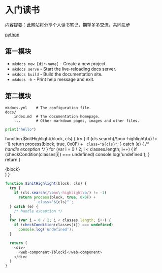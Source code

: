 # 入门读书

内容提要：此网站将分享个人读书笔记，期望多多交流，共同进步

[python](../guide/python)

## 第一模块

* `mkdocs new [dir-name]` - Create a new project.
* `mkdocs serve` - Start the live-reloading docs server.
* `mkdocs build` - Build the documentation site.
* `mkdocs -h` - Print help message and exit.

## 第二模块

    mkdocs.yml    # The configuration file.
    docs/
        index.md  # The documentation homepage.
        ...       # Other markdown pages, images and other files.

```python
print("hello")
```

function $initHighlight(block, cls) {  try {    if (cls.search(/\bno\-highlight\b/) != -1)      return process(block, true, 0x0F) +             ` class="${cls}"`;  } catch (e) {    */\* handle exception \*/*  }  for (var i = 0 / 2; i < classes.length; i++) {    if (checkCondition(classes[i]) === undefined)      console.log('undefined');  }   return (    <div>      <web-component>{block}</web-component>    </div>  ) }

```javascript
function $initHighlight(block, cls) {
  try {
    if (cls.search(/\bno\-highlight\b/) != -1)
      return process(block, true, 0x0F) +
             ` class="${cls}"`;
  } catch (e) {
    /* handle exception */
  }
  for (var i = 0 / 2; i < classes.length; i++) {
    if (checkCondition(classes[i]) === undefined)
      console.log('undefined');
  }

  return (
    <div>
      <web-component>{block}</web-component>
    </div>
  )
}
```

